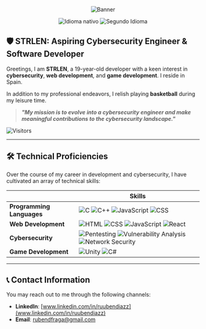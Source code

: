 <div align="center">

  ![Banner](https://imgur.com/a/Azkafnl)

  ![Idioma nativo](https://img.shields.io/badge/Nat-🇪🇸-%23aaaaaa.svg?style=flat)
  ![Segundo Idioma](https://img.shields.io/badge/C2-🇬🇧-%23aaaaaa.svg?style=flat)

</div>

## 🛡️ STRLEN: Aspiring Cybersecurity Engineer & Software Developer

<span align="left">

Greetings, I am **STRLEN**, a 19-year-old developer with a keen interest in **cybersecurity**, **web development**, and **game development**. I reside in Spain.

In addition to my professional endeavors, I relish playing **basketball** during my leisure time.

</span>

> **_"My mission is to evolve into a cybersecurity engineer and make meaningful contributions to the cybersecurity landscape."_**

![Visitors](https://komarev.com/ghpvc/?username=YourGithubUsername)

---

## 🛠️ Technical Proficiencies

<span align="left">

Over the course of my career in development and cybersecurity, I have cultivated an array of technical skills:

</span>

|                        | Skills                                                                                                       |
|------------------------|----------------------------------------------------------------------------------------------------------------|
| **Programming Languages** | ![C](https://img.shields.io/badge/C-%2300599C.svg?style=flat&logo=c&logoColor=white) ![C++](https://img.shields.io/badge/C++-%2300599C.svg?style=flat&logo=c%2B%2B&logoColor=white) ![JavaScript](https://img.shields.io/badge/JavaScript-%23F7DF1E.svg?style=flat&logo=javascript&logoColor=black) ![CSS](https://img.shields.io/badge/CSS3-%231572B6.svg?style=flat&logo=css3&logoColor=white) |
| **Web Development**       | ![HTML](https://img.shields.io/badge/HTML5-%23E34F26.svg?style=flat&logo=html5&logoColor=white) ![CSS](https://img.shields.io/badge/CSS3-%231572B6.svg?style=flat&logo=css3&logoColor=white) ![JavaScript](https://img.shields.io/badge/JavaScript-%23F7DF1E.svg?style=flat&logo=javascript&logoColor=black) ![React](https://img.shields.io/badge/React-%2361DAFB.svg?style=flat&logo=react&logoColor=black) |
| **Cybersecurity**         | ![Pentesting](https://img.shields.io/badge/Pentesting-%23000000.svg?style=flat) ![Vulnerability Analysis](https://img.shields.io/badge/Vulnerability%20Analysis-%23000000.svg?style=flat) ![Network Security](https://img.shields.io/badge/Network%20Security-%23000000.svg?style=flat)                                             |
| **Game Development**      | ![Unity](https://img.shields.io/badge/Unity-%23000000.svg?style=flat&logo=unity&logoColor=white) ![C#](https://img.shields.io/badge/C%23-%23239120.svg?style=flat&logo=c-sharp&logoColor=white)                                                          |

---

## 📞 Contact Information

You may reach out to me through the following channels:

- **LinkedIn**: [www.linkedin.com/in/ruubendiazz](www.linkedin.com/in/ruubendiazz)
- **Email**: [rubendfraga@gmail.com](mailto:rubendfraga@gmail.com)

</div>
